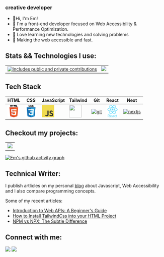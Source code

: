 ### creative developer


- :panda_face:Hi, I'm Em!
- :thought_balloon: I'm a front-end developer focused on Web Accessibility & Performance Optimization. 
- 💬  Love learning new technologies and solving problems
- :green_heart: Making the web accessible and fast.

## Stats && Technologies I use:
<table>
  <tr>
    <td>
    <a href="https://www.github.com/mmnldm">
        <img src="https://api.vaunt.dev/v1/github/entities/mmnldm/contributions?format=svg&private=true" width="350" title="Includes public and private contributions" />
    </a>
    </td>
    <td>
      <a href="https://www.github.com/mmnldm"><img src="https://github-readme-streak-stats.herokuapp.com/?user=mmnldm&stroke=ffffff&background=1d2a3a&ring=5BCDEC&fire=5BCDEC&currStreakNum=ffffff&currStreakLabel=5BCDEC&sideNums=ffffff&sideLabels=ffffff&dates=ffffff&hide_border=true" /></a>
    </td>
  </tr>
</table>

## Tech Stack

| HTML          | CSS |  JavaScript | Tailwind  | Git | React | Next |
| ------------- | --- | ------------| ----------| --- |------ |----- |
| <a href="https://www.w3.org/html/" target="_blank"><img src="https://raw.githubusercontent.com/devicons/devicon/master/icons/html5/html5-original-wordmark.svg"  alt="html5" width="40" height="40"/></a>  | <a href="https://www.w3schools.com/css/" target="_blank"><img src="https://raw.githubusercontent.com/devicons/devicon/master/icons/css3/css3-original-wordmark.svg"  alt="css3" width="40" height="40"/></a>  |  <a href="https://developer.mozilla.org/en-US/docs/Web/JavaScript" target="_blank"><img  src="https://raw.githubusercontent.com/devicons/devicon/master/icons/javascript/javascript-original.svg" alt="javascript" width="40" height="40"/></a> |<a href="https://tailwindcss.com/" target="_blank"><img src="https://cdn.jsdelivr.net/gh/devicons/devicon/icons/tailwindcss/tailwindcss-plain.svg" width="40" height="40" /></a> | <a href="https://git-scm.com/" target="_blank"><img src="https://www.vectorlogo.zone/logos/git-scm/git-scm-icon.svg" alt="git" width="40" height="40"/></a> |  <a href="https://reactjs.org/" target="_blank"><img src="https://raw.githubusercontent.com/devicons/devicon/master/icons/react/react-original-wordmark.svg" alt="react" width="40" height="40"/></a> | <a href="https://nextjs.org/" target="_blank"><img src="https://devicons.railway.app/i/nextjs-light.svg" alt="nextjs" width="40" height="40"/></a> |  
 


   
## Checkout my projects: 
<table>
	<tr>
		<td> <a href="https://github.com/mmnldm/starsearch"><img src="https://github-readme-stats.vercel.app/api/pin/?username=mmnldm&repo=starsearch" /></a></td>
	</tr>
</table>

[![Em's github activity graph](https://github-readme-activity-graph.vercel.app/graph?username=mmnldm&bg_color=1d2a3a&color=5BCDEC&line=5BCDEC&point=FFFFFF&hide_border=true)](https://github.com/mmnldm/starsearch)

## Technical Writer:
<p>I publish artlicles on my personal <a href="https://mmnldm.hashnode.dev/">blog</a> about Javascript, Web Accessibility and I also compare programming concepts. </p>

Some of my recent articles:
- [Introduction to Web APIs: A Beginner's Guide](https://mmnldm.hashnode.dev/introduction-to-web-apis/)
- [How to Install TailwindCss into your HTML Project](https://mmnldm.hashnode.dev/how-to-install-tailwind-css-in-your-html-project/)
- [NPM vs NPX: The Subtle Difference](https://mmnldm.hashnode.dev/npm-vs-npx/)
 
## Connect with me:

<p>
<a href = "https://www.linkedin.com/in/mmnldm"><img src="https://img.icons8.com/fluent/48/000000/linkedin.png"/></a>
<a href = "https://twitter.com/mmnldm"><img src="https://img.icons8.com/fluent/48/000000/twitter.png"/></a>
</p>
